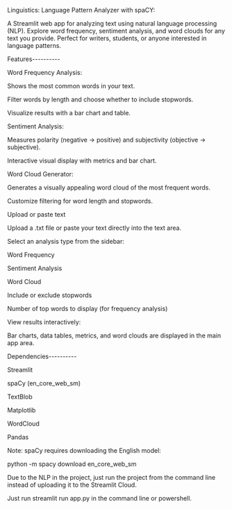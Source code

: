 Linguistics: Language Pattern Analyzer with spaCY:

A Streamlit web app for analyzing text using natural language processing (NLP). Explore word frequency, sentiment analysis, and word clouds for any text you provide. Perfect for writers, students, or anyone interested in language patterns.

Features----------

Word Frequency Analysis:

Shows the most common words in your text.

Filter words by length and choose whether to include stopwords.

Visualize results with a bar chart and table.

Sentiment Analysis:

Measures polarity (negative → positive) and subjectivity (objective → subjective).

Interactive visual display with metrics and bar chart.

Word Cloud Generator:

Generates a visually appealing word cloud of the most frequent words.

Customize filtering for word length and stopwords.

Upload or paste text

Upload a .txt file or paste your text directly into the text area.

Select an analysis type from the sidebar:

Word Frequency

Sentiment Analysis

Word Cloud

Include or exclude stopwords

Number of top words to display (for frequency analysis)

View results interactively:

Bar charts, data tables, metrics, and word clouds are displayed in the main app area.

Dependencies----------

Streamlit

spaCy
 (en_core_web_sm)

TextBlob

Matplotlib

WordCloud

Pandas

Note: spaCy requires downloading the English model:

python -m spacy download en_core_web_sm

Due to the NLP in the project, just run the project from the command line instead of uploading it to the Streamlit Cloud. 

Just run streamlit run app.py in the command line or powershell.

